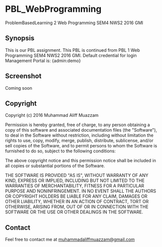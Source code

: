 # PBL_WebProgramming
ProblemBasedLearning 2 Web Programming SEM4 NWS2 2016 GMI


## Synopsis
This is our PBL assignment. This PBL is continued from PBL 1 Web Programming SEM4 NWS2 2016 GMI. Default credential for login Management Portal is: {admin:demo}


## Screenshot
Coming soon


## Copyright
Copyright (c) 2016 Muhammad Aliff Muazzam

Permission is hereby granted, free of charge, to any person obtaining a copy of this software and associated documentation files (the "Software"), to deal in the Software without restriction, including without limitation the rights to use, copy, modify, merge, publish, distribute, sublicense, and/or sell copies of the Software, and to permit persons to whom the Software is furnished to do so, subject to the following conditions:

The above copyright notice and this permission notice shall be included in all copies or substantial portions of the Software.

THE SOFTWARE IS PROVIDED "AS IS", WITHOUT WARRANTY OF ANY KIND, EXPRESS OR IMPLIED, INCLUDING BUT NOT LIMITED TO THE WARRANTIES OF MERCHANTABILITY, FITNESS FOR A PARTICULAR PURPOSE AND NONINFRINGEMENT. IN NO EVENT SHALL THE AUTHORS OR COPYRIGHT HOLDERS BE LIABLE FOR ANY CLAIM, DAMAGES OR OTHER LIABILITY, WHETHER IN AN ACTION OF CONTRACT, TORT OR OTHERWISE, ARISING FROM, OUT OF OR IN CONNECTION WITH THE SOFTWARE OR THE USE OR OTHER DEALINGS IN THE SOFTWARE.


## Contact
Feel free to contact me at muhammadaliffmuazzam@gmail.com